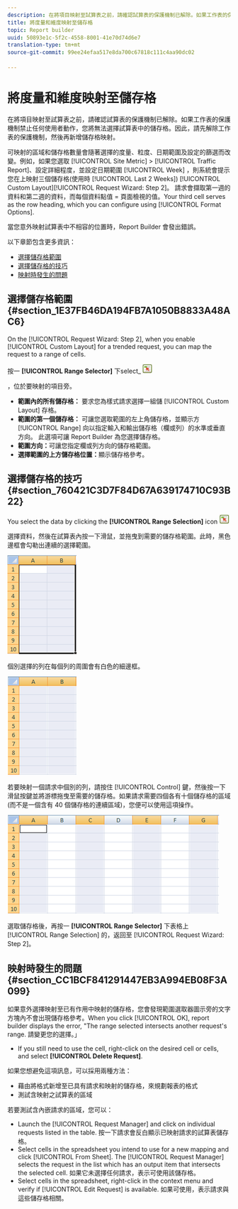 ```yaml
---
description: 在將項目映射至試算表之前，請確認試算表的保護機制已解除。如果工作表的保護機制禁止任何使用者動作，您將無法選擇試算表中的儲存格。因此，請先解除工作表的保護機制，然後再新增儲存格映射。
title: 將度量和維度映射至儲存格
topic: Report builder
uuid: 50893e1c-5f2c-4558-8001-41e70d74d6e7
translation-type: tm+mt
source-git-commit: 99ee24efaa517e8da700c67818c111c4aa90dc02

---
```



# 將度量和維度映射至儲存格

在將項目映射至試算表之前，請確認試算表的保護機制已解除。如果工作表的保護機制禁止任何使用者動作，您將無法選擇試算表中的儲存格。因此，請先解除工作表的保護機制，然後再新增儲存格映射。

可映射的區域和儲存格數量會隨著選擇的度量、粒度、日期範圍及設定的篩選而改變。例如，如果您選取 [!UICONTROL Site Metric] > [!UICONTROL Traffic Report]、設定詳細程度，並設定日期範圍 [!UICONTROL Week] ，則系統會提示您在上映射三個儲存格(使用時 [!UICONTROL Last 2 Weeks]) [!UICONTROL Custom Layout][!UICONTROL Request Wizard: Step 2]。 請求會擷取第一週的資料和第二週的資料，而每個資料點值 = 頁面檢視的值。Your third cell serves as the row heading, which you can configure using [!UICONTROL Format Options].

當您意外映射試算表中不相容的位置時，Report Builder 會發出錯誤。

以下章節包含更多資訊：

* [選擇儲存格範圍](/help/analyze/report-builder/layout/map-metrics-and-dimensions-to-cells.md#section_1E37FB46DA194FB7A1050B8833A48AC6)
* [選擇儲存格的技巧](/help/analyze/report-builder/layout/map-metrics-and-dimensions-to-cells.md#section_760421C3D7F84D67A639174710C93B22)
* [映射時發生的問題](/help/analyze/report-builder/layout/map-metrics-and-dimensions-to-cells.md#section_CC1BCF841291447EB3A994EB08F3A099)

## 選擇儲存格範圍 {#section_1E37FB46DA194FB7A1050B8833A48AC6}

On the [!UICONTROL Request Wizard: Step 2], when you enable [!UICONTROL Custom Layout] for a trended request, you can map the request to a range of cells.

按一 **[!UICONTROL Range Selector]** 下select_ ![cell_icon.png](assets/select_cell_icon.png)

，位於要映射的項目旁。

* **範圍內的所有儲存格：** 要求您為樣式請求選擇一組儲 [!UICONTROL Custom Layout] 存格。
* **範圍的第一個儲存格：** 可讓您選取範圍的左上角儲存格，並顯示方 [!UICONTROL Range] 向以指定輸入和輸出儲存格（欄或列）的水準或垂直方向。 此選項可讓 Report Builder 為您選擇儲存格。
* **範圍方向：**&#x200B;可讓您指定欄或列方向的儲存格範圍。
* **選擇範圍的上方儲存格位置：**&#x200B;顯示儲存格參考。

## 選擇儲存格的技巧 {#section_760421C3D7F84D67A639174710C93B22}

You select the data by clicking the **[!UICONTROL Range Selection]** icon  ![select_cell_icon.png](assets/select_cell_icon.png)

 選擇資料，然後在試算表內按一下滑鼠，並拖曳到需要的儲存格範圍。此時，黑色邊框會勾勒出連續的選擇範圍。

![](assets/twenty_cells.gif)

個別選擇的列在每個列的周圍會有白色的細邊框。

![](assets/twoXten_cells_highlighted.gif)

若要映射一個請求中個別的列，請按住 [!UICONTROL Control] 鍵，然後按一下滑鼠按鍵並將游標拖曳至需要的儲存格。如果請求需要四個各有十個儲存格的區域 (而不是一個含有 40 個儲存格的連續區域)，您便可以使用這項操作。

![](assets/map4.png)

選取儲存格後，再按一 **[!UICONTROL Range Selector]** 下表格上 [!UICONTROL Range Selection] 的，返回至 [!UICONTROL Request Wizard: Step 2]。

## 映射時發生的問題 {#section_CC1BCF841291447EB3A994EB08F3A099}

如果意外選擇映射至已有作用中映射的儲存格，您會發現範圍選取器圖示旁的文字方塊內不會出現儲存格參考。When you click [!UICONTROL OK], report builder displays the error, &quot;The range selected intersects another request&#39;s range. 請變更您的選擇。」

* If you still need to use the cell, right-click on the desired cell or cells, and select **[!UICONTROL Delete Request]**.

如果您想避免這項訊息，可以採用兩種方法：

* 藉由將格式新增至已具有請求和映射的儲存格，來規劃報表的格式
* 測試含映射之試算表的區域

若要測試含內嵌請求的區域，您可以：

* Launch the [!UICONTROL Request Manager] and click on individual requests listed in the table. 按一下請求會反白顯示已映射請求的試算表儲存格。
* Select cells in the spreadsheet you intend to use for a new mapping and click [!UICONTROL From Sheet]. The [!UICONTROL Request Manager] selects the request in the list which has an output item that intersects the selected cell. 如果它未選擇任何請求，表示可使用該儲存格。
* Select cells in the spreadsheet, right-click in the context menu and verify if [!UICONTROL Edit Request] is available. 如果可使用，表示請求與這些儲存格相關。
